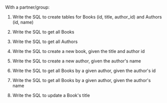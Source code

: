 With a partner/group:

1.  Write the SQL to create tables for Books (id, title, author_id) and Authors (id, name)


2.  Write the SQL to get all Books

3.  Write the SQL to get all Authors

4.  Write the SQL to create a new book, given the title and author id

5.  Write the SQL to create a new author, given the author's name

6.  Write the SQL to get all Books by a given author, given the author's id

7.  Write the SQL to get all Books by a given author, given the author's name

8.  Write the SQL to update a Book's title
